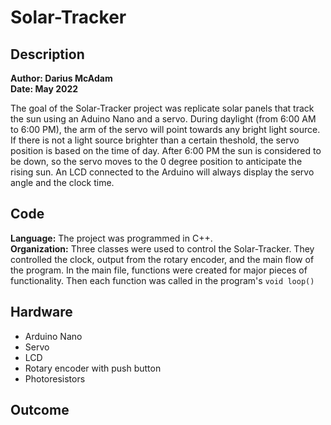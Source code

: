 # Solar-Tracker

## Description
**Author: Darius McAdam**  
**Date: May 2022**

The goal of the Solar-Tracker project was replicate solar panels that track the sun using an Aduino Nano and a servo. During daylight (from 6:00 AM to 6:00 PM), the arm of the servo will point towards any bright light source. If there is not a light source brighter than a certain theshold, the servo position is based on the time of day. After 6:00 PM the sun is considered to be down, so the servo moves to the 0 degree position to anticipate the rising sun. An LCD connected to the Arduino will always display the servo angle and the clock time.

## Code
**Language:** The project was programmed in C++.  
**Organization:** Three classes were used to control the Solar-Tracker. They controlled the clock, output from the rotary encoder, and the main flow of the program. In the main file, functions were created for major pieces of functionality. Then each function was called in the program's `void loop()`

## Hardware
- Arduino Nano
- Servo
- LCD
- Rotary encoder with push button
- Photoresistors

## Outcome
